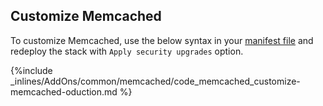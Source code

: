 <!-- usedin: [ _legacy_docker/AddOns] - post: -->


## Customize Memcached
To customize Memcached, use the below syntax in your [manifest file](/building-your-stack/getting-started-with-manifest-files) and redeploy the stack with `Apply security upgrades` option.



{%include _inlines/AddOns/common/memcached/code_memcached_customize-memcached-oduction.md %}







